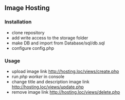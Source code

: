 ## Image Hosting

### Installation
- clone repository
- add write access to the storage folder
- make DB and import from Database/sql/db.sql
- configure config.php

### Usage
- upload image link http://hosting.loc/views/create.php
- run *php worker* in console
- change title and description image link http://hosting.loc/views/update.php
- remove image link http://hosting.loc/views/delete.php
